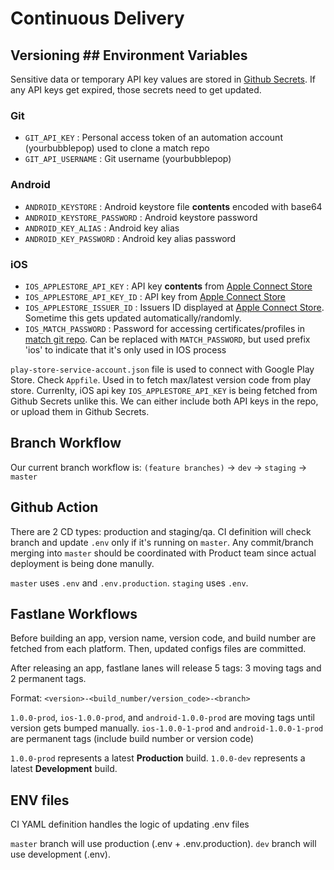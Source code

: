 # Continuous Delivery

## Versioning ## Environment Variables

Sensitive data or temporary API key values are stored in [Github Secrets](https://github.com/pop-your-bubble/Pop/settings/secrets/actions). If any API keys get expired, those secrets need to get updated.

### Git

- `GIT_API_KEY`
  : Personal access token of an automation account (yourbubblepop) used to clone a match repo
- `GIT_API_USERNAME`
  : Git username (yourbubblepop)

### Android

- `ANDROID_KEYSTORE`
  : Android keystore file **contents** encoded with base64
- `ANDROID_KEYSTORE_PASSWORD`
  : Android keystore password
- `ANDROID_KEY_ALIAS`
  : Android key alias
- `ANDROID_KEY_PASSWORD`
  : Android key alias password

### iOS

- `IOS_APPLESTORE_API_KEY`
  : API key **contents** from [Apple Connect Store](https://appstoreconnect.apple.com/access/api)
- `IOS_APPLESTORE_API_KEY_ID`
  : API key from [Apple Connect Store](https://appstoreconnect.apple.com/access/api)
- `IOS_APPLESTORE_ISSUER_ID`
  : Issuers ID displayed at [Apple Connect Store](https://appstoreconnect.apple.com/access/api). Sometime this gets updated automatically/randomly.
- `IOS_MATCH_PASSWORD`
  : Password for accessing certificates/profiles in [match git repo](https://github.com/pop-your-bubble/mobile-dist-keys). Can be replaced with `MATCH_PASSWORD`, but used prefix 'ios' to indicate that it's only used in IOS process

`play-store-service-account.json` file is used to connect with Google Play Store. Check `Appfile`. Used in to fetch max/latest version code from play store. Currenlty, iOS api key `IOS_APPLESTORE_API_KEY` is being fetched from Github Secrets unlike this. We can either include both API keys in the repo, or upload them in Github Secrets.

## Branch Workflow

Our current branch workflow is:
`(feature branches)` -> `dev` -> `staging` -> `master`

## Github Action

There are 2 CD types: production and staging/qa. CI definition will check branch and update `.env` only if it's running on `master`. Any commit/branch merging into `master` should be coordinated with Product team since actual deployment is being done manully.

`master` uses `.env` and `.env.production`.
`staging` uses `.env`.

## Fastlane Workflows

Before building an app, version name, version code, and build number are fetched from each platform. Then, updated configs files are committed.

After releasing an app, fastlane lanes will release 5 tags: 3 moving tags and 2 permanent tags.

Format: `<version>-<build_number/version_code>-<branch>`

`1.0.0-prod`, `ios-1.0.0-prod`, and `android-1.0.0-prod` are moving tags until version gets bumped manually.
`ios-1.0.0-1-prod` and `android-1.0.0-1-prod` are permanent tags (include build number or version code)

`1.0.0-prod` represents a latest **Production** build.
`1.0.0-dev` represents a latest **Development** build.

## ENV files

CI YAML definition handles the logic of updating .env files

`master` branch will use production (.env + .env.production).
`dev` branch will use development (.env).
